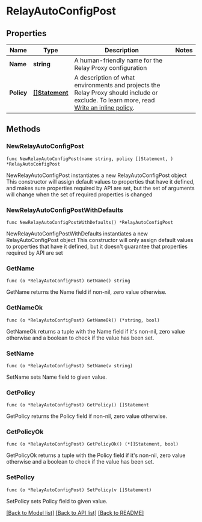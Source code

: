 # RelayAutoConfigPost

## Properties

Name | Type | Description | Notes
------------ | ------------- | ------------- | -------------
**Name** | **string** | A human-friendly name for the Relay Proxy configuration | 
**Policy** | [**[]Statement**](Statement.md) | A description of what environments and projects the Relay Proxy should include or exclude. To learn more, read [Write an inline policy](https://docs.launchdarkly.com/sdk/relay-proxy/automatic-configuration#write-an-inline-policy). | 

## Methods

### NewRelayAutoConfigPost

`func NewRelayAutoConfigPost(name string, policy []Statement, ) *RelayAutoConfigPost`

NewRelayAutoConfigPost instantiates a new RelayAutoConfigPost object
This constructor will assign default values to properties that have it defined,
and makes sure properties required by API are set, but the set of arguments
will change when the set of required properties is changed

### NewRelayAutoConfigPostWithDefaults

`func NewRelayAutoConfigPostWithDefaults() *RelayAutoConfigPost`

NewRelayAutoConfigPostWithDefaults instantiates a new RelayAutoConfigPost object
This constructor will only assign default values to properties that have it defined,
but it doesn't guarantee that properties required by API are set

### GetName

`func (o *RelayAutoConfigPost) GetName() string`

GetName returns the Name field if non-nil, zero value otherwise.

### GetNameOk

`func (o *RelayAutoConfigPost) GetNameOk() (*string, bool)`

GetNameOk returns a tuple with the Name field if it's non-nil, zero value otherwise
and a boolean to check if the value has been set.

### SetName

`func (o *RelayAutoConfigPost) SetName(v string)`

SetName sets Name field to given value.


### GetPolicy

`func (o *RelayAutoConfigPost) GetPolicy() []Statement`

GetPolicy returns the Policy field if non-nil, zero value otherwise.

### GetPolicyOk

`func (o *RelayAutoConfigPost) GetPolicyOk() (*[]Statement, bool)`

GetPolicyOk returns a tuple with the Policy field if it's non-nil, zero value otherwise
and a boolean to check if the value has been set.

### SetPolicy

`func (o *RelayAutoConfigPost) SetPolicy(v []Statement)`

SetPolicy sets Policy field to given value.



[[Back to Model list]](../README.md#documentation-for-models) [[Back to API list]](../README.md#documentation-for-api-endpoints) [[Back to README]](../README.md)


